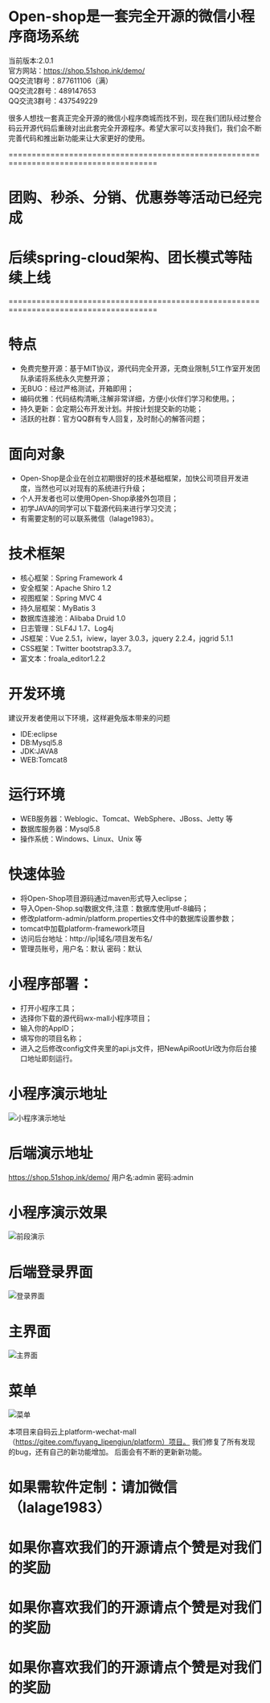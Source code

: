 # Open-shop是一套完全开源的微信小程序商场系统
当前版本:2.0.1 <br/>
官方网站：https://shop.51shop.ink/demo/<br/>
QQ交流1群号：877611106（满） <br/>
QQ交流2群号：489147653 <br/>
QQ交流3群号：437549229 


很多人想找一套真正完全开源的微信小程序商城而找不到，现在我们团队经过整合码云开源代码后重磅对出此套完全开源程序。希望大家可以支持我们，我们会不断完善代码和推出新功能来让大家更好的使用。

======================================================================================
# 团购、秒杀、分销、优惠券等活动已经完成
# 后续spring-cloud架构、团长模式等陆续上线
======================================================================================


# 特点 
* 免费完整开源：基于MIT协议，源代码完全开源，无商业限制,51工作室开发团队承诺将系统永久完整开源；<br/>
* 无BUG：经过严格测试，开箱即用；<br/>
* 编码优雅：代码结构清晰,注解非常详细，方便小伙伴们学习和使用。；<br/>
* 持久更新：会定期公布开发计划。并按计划提交新的功能；<br/>
* 活跃的社群：官方QQ群有专人回复，及时耐心的解答问题；<br/>

# 面向对象
* Open-Shop是企业在创立初期很好的技术基础框架，加快公司项目开发进度，当然也可以对现有的系统进行升级；
* 个人开发者也可以使用Open-Shop承接外包项目；
* 初学JAVA的同学可以下载源代码来进行学习交流；
* 有需要定制的可以联系微信（lalage1983）。

# 技术框架
* 核心框架：Spring Framework 4
* 安全框架：Apache Shiro 1.2
* 视图框架：Spring MVC 4
* 持久层框架：MyBatis 3
* 数据库连接池：Alibaba Druid 1.0
* 日志管理：SLF4J 1.7、Log4j
* JS框架：Vue 2.5.1，iview，layer 3.0.3，jquery 2.2.4，jqgrid 5.1.1 
* CSS框架：Twitter bootstrap3.3.7。
* 富文本：froala_editor1.2.2

# 开发环境
建议开发者使用以下环境，这样避免版本带来的问题
* IDE:eclipse
* DB:Mysql5.8
* JDK:JAVA8
* WEB:Tomcat8

# 运行环境
* WEB服务器：Weblogic、Tomcat、WebSphere、JBoss、Jetty 等
* 数据库服务器：Mysql5.8
* 操作系统：Windows、Linux、Unix 等


# 快速体验
* 将Open-Shop项目源码通过maven形式导入eclipse；
* 导入Open-Shop.sql数据文件,注意：数据库使用utf-8编码； 
* 修改platform-admin/platform.properties文件中的数据库设置参数；
* tomcat中加载platform-framework项目
* 访问后台地址：http://ip|域名/项目发布名/
* 管理员账号，用户名：默认 密码：默认

# 小程序部署：
* 打开小程序工具；
* 选择你下载的源代码wx-mall小程序项目；
* 输入你的AppID；
* 填写你的项目名称；
* 进入之后修改config文件夹里的api.js文件，把NewApiRootUrl改为你后台接口地址即刻运行。

# 小程序演示地址
![小程序演示地址](https://images.gitee.com/uploads/images/2019/0316/170751_dac85a7a_81788.jpeg "嗨街二号小程序.jpg")
# 后端演示地址
https://shop.51shop.ink/demo/ 用户名:admin  密码:admin

# 小程序演示效果
![](https://images.gitee.com/uploads/images/2019/0223/145541_e727889d_1293644.jpeg "前段演示")

# 后端登录界面
![登录界面](https://images.gitee.com/uploads/images/2019/0223/145541_ceb02a32_1293644.jpeg "登录，小程序商城")
# 主界面
![主界面](https://images.gitee.com/uploads/images/2019/0223/145546_1c4fc356_1293644.jpeg "主界面，插件商城")
# 菜单
![菜单](https://images.gitee.com/uploads/images/2019/0223/145541_2a1e5aba_1293644.png "菜单1")

本项目来自码云上platform-wechat-mall（https://gitee.com/fuyang_lipengjun/platform）项目。
我们修复了所有发现的bug，还有自己的新功能增加。
后面会有不断的更新新功能。

# 如果需软件定制：请加微信（lalage1983）
# 如果你喜欢我们的开源请点个赞是对我们的奖励
# 如果你喜欢我们的开源请点个赞是对我们的奖励
# 如果你喜欢我们的开源请点个赞是对我们的奖励